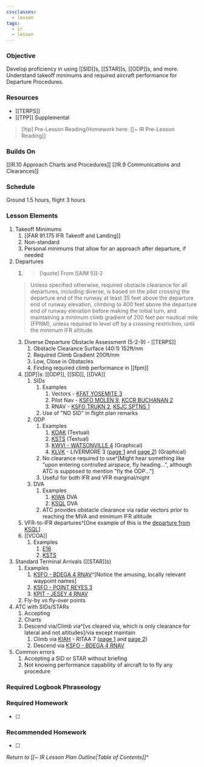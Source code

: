 ```yaml
---
cssclasses:
  - lesson
tags:
  - ir
  - lesson
---
```

### Objective
Develop proficiency in using [[SID]]s, [[STAR]]s, [[ODP]]s, and more. Understand takeoff minimums and required aircraft performance for Departure Procedures. 

### Resources
- [[TERPS]]
- [[TPP]] Supplemental

> [!tip] Pre-Lesson Reading/Homework here: [[~ IR Pre-Lesson Reading]]

### Builds On
[[IR.10 Approach Charts and Procedures]]
[[IR.9 Communications and Clearances]]

### Schedule
Ground 1.5 hours, flight 3 hours 

### Lesson Elements
1. Takeoff Minimums
	1. [[FAR 91.175 IFR Takeoff and Landing]]
	2. Non-standard
	3. Personal minimums that allow for an approach after departure, if needed
2.  Departures
	1. > [!quote] From [[AIM 5]]-2
	> Unless specified otherwise, required obstacle clearance for all departures, including diverse, is based on the pilot crossing the departure end of the runway at least 35 feet above the departure end of runway elevation, climbing to 400 feet above the departure end of runway elevation before making the initial turn, and maintaining a minimum climb gradient of 200 feet per nautical mile (FPNM), unless required to level off by a crossing restriction, until the minimum IFR altitude.
	3. Diverse Departure Obstacle Assessment (5-2-9) - [[TERPS]]
		1. Obstacle Clearance Surface (40:1) 152ft/nm
		2. Required Climb Gradient 200ft/nm
		3. Low, Close in Obstacles
		4. Finding required climb performance in [[fpm]]
	4. [[DP]]s: [[ODP]], [[SID]], [[DVA]]
		1. SIDs
			1. Examples
				1. Vectors - [KFAT YOSEMITE 3](https://aeronav.faa.gov/d-tpp/2403/00162YOSEMITE.PDF)
				2. Pilot Nav - [KSFO MOLEN 9](https://aeronav.faa.gov/d-tpp/2403/00375MOLEN.PDF), [KCCR BUCHANAN 2](https://aeronav.faa.gov/d-tpp/2403/05320BUCHANAN.PDF) 
				3. RNAV - [KSFO TRUKN 2](https://aeronav.faa.gov/d-tpp/2403/00375TRUKN.PDF), [KSJC SPTNS 1](https://aeronav.faa.gov/d-tpp/2403/00693SPTNS.PDF)
			2. Use of "NO SID" in flight plan remarks
		3. ODP
			1. Examples
				1. [KOAK](https://aeronav.faa.gov/d-tpp/2407/SW2TO.PDF#page=19) (Textual)
				2. [KSTS](https://aeronav.faa.gov/d-tpp/2407/SW2TO.PDF#page=28) (Textual)
				3. [KWVI - WATSONVILLE 4](https://aeronav.faa.gov/d-tpp/2407/00805WATSONVILLE.PDF) (Graphical)
				4. [KLVK](https://www.airnav.com/airport/KLVK) - LIVERMORE 3 ([page 1](https://aeronav.faa.gov/d-tpp/2407/06075LIVERMORE.PDF) and [page 2](https://aeronav.faa.gov/d-tpp/2407/06075LIVERMORE_C.PDF)) (Graphical)
			2. No clearance required to use^[Might hear something like "upon entering controlled airspace, fly heading...", although ATC is supposed to mention "fly the ODP..."]
			3. Useful for both IFR and VFR marginal/night
		4. DVA
			1. Examples
				1. [KIWA](https://aeronav.faa.gov/d-tpp/2407/SW4TO.PDF#page=28) DVA 
				2. [KSQL](https://aeronav.faa.gov/d-tpp/2407/SW2TO.PDF#page=25) DVA
			2. ATC provides obstacle clearance via radar vectors prior to reaching the MVA and minimum IFR altitude
	6. VFR-to-IFR departures^[One example of this is the [departure from KSQL](https://www.sancarlosairport.org/Departure-Guidance-030222.pdf)]
	7. [[VCOA]]
		1. Examples
			1. [E16](https://aeronav.faa.gov/d-tpp/2407/SW2TO.PDF#page=28)
			2. [KSTS](https://aeronav.faa.gov/d-tpp/2407/SW2TO.PDF#page=28)
4. Standard Terminal Arrivals ([[STAR]]s)
	1. Examples
		1. [KSFO - BDEGA 4 RNAV](https://aeronav.faa.gov/d-tpp/2407/00375BDEGA.PDF)^[Notice the amusing, locally relevant waypoint names]
		2. [KSFO - POINT REYES 3](https://aeronav.faa.gov/d-tpp/2407/00375POINTREYES.PDF)
		3. [KPIT - JESEY 4 RNAV](https://aeronav.faa.gov/d-tpp/2407/00570JESEY.PDF)
	2. Fly-by vs fly-over points
5. ATC with SIDs/STARs
	1. Accepting
	2. Charts
	3. Descend via/Climb via^[vs cleared via, which is only clearance for lateral and not altitudes]/via except maintain
		1. Climb via [KIAH](https://www.airnav.com/airport/KIAH) - RITAA 7 ([page 1](https://aeronav.faa.gov/d-tpp/2407/05461RITAA.PDF) and [page 2](https://aeronav.faa.gov/d-tpp/2407/05461RITAA_C.PDF))
		2. Descend via [KSFO - BDEGA 4 RNAV](https://aeronav.faa.gov/d-tpp/2407/00375BDEGA.PDF)
6. Common errors 
	1. Accepting a SID or STAR without briefing
	2. Not knowing performance capability of aircraft to to fly any procedure

### Required Logbook Phraseology

### Required Homework
- [ ] 

### Recommended Homework
- [ ] 

*Return to [[~ IR Lesson Plan Outline|Table of Contents]]^*